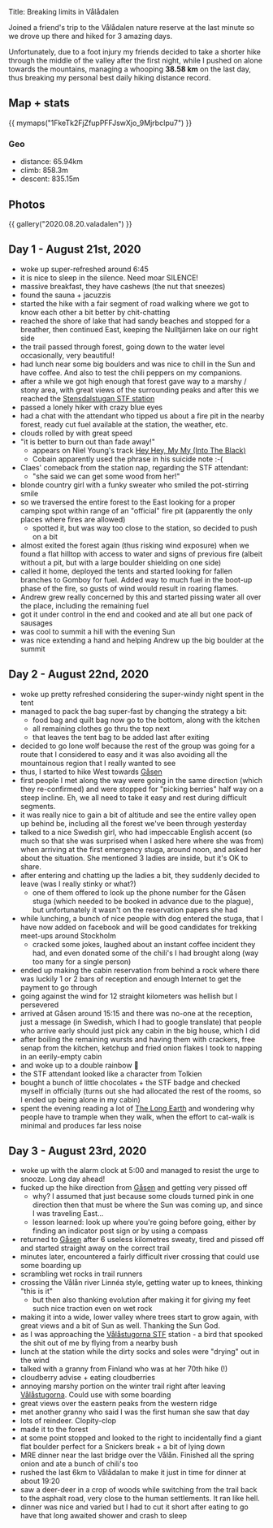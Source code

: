 Title: Breaking limits in Vålådalen

Joined a friend's trip to the Vålådalen nature reserve at the last minute
so we drove up there and hiked for 3 amazing days.

Unfortunately, due to a foot injury my friends decided to take a shorter hike
through the middle of the valley after the first night, while I pushed on alone
towards the mountains, managing a whooping **38.58 km** on the last day, thus
breaking my personal best daily hiking distance record.

## Map + stats

{{ mymaps("1FkeTk2FjZfupPFFJswXjo_9MjrbcIpu7") }}

### Geo

* distance: 65.94km
* climb: 858.3m
* descent: 835.15m

## Photos

{{ gallery("2020.08.20.valadalen") }}

## Day 1 - August 21st, 2020

- woke up super-refreshed around 6:45
- it is nice to sleep in the silence. Need moar SILENCE!
- massive breakfast, they have cashews (the nut that sneezes)
- found the sauna + jacuzzis
- started the hike with a fair segment of road walking where we got to know each other a bit better by chit-chatting
- reached the shore of lake that had sandy beaches and stopped for a breather, then continued East, keeping the Nulltjärnen lake on our right side
- the trail passed through forest, going down to the water level occasionally, very beautiful!
- had lunch near some big boulders and was nice to chill in the Sun and have coffee. And also to test the chili peppers on my companions.
- after a while we got high enough that forest gave way to a marshy / stony area, with great views of the surrounding peaks and after this we reached the [Stensdalstugan STF station](https://www.google.com/maps/place/STF+Stensdalstugan/@63.1263371,12.7312215,1336m/data=!3m1!1e3!4m5!3m4!1s0x466dd642b3cc4887:0xb01f9a7baa491edc!8m2!3d63.1280154!4d12.7401066)
- passed a lonely hiker with crazy blue eyes
- had a chat with the attendant who tipped us about a fire pit in the nearby forest, ready cut fuel available at the station, the weather, etc.
- clouds rolled by with great speed
- "it is better to burn out than fade away!"
    - appears on Niel Young's track [Hey Hey, My My (Into The Black)](https://www.youtube.com/watch?v=331kyZ9OXMc)
    - Cobain apparently used the phrase in his suicide note :-(
- Claes' comeback from the station nap, regarding the STF attendant:
    - "she said we can get some wood from her!"
- blonde country girl with a funky sweater who smiled the pot-stirring smile
- so we traversed the entire forest to the East looking for a proper camping spot within range of an "official" fire pit (apparently the only places where fires are allowed)
    - spotted it, but was way too close to the station, so decided to push on a bit
- almost exited the forest again (thus risking wind exposure) when we found a flat hilltop with access to water and signs of previous fire (albeit without a pit, but with a large boulder shielding on one side)
- called it home, deployed the tents and started looking for fallen branches to Gomboy for fuel. Added way to much fuel in the boot-up phase of the fire, so gusts of wind would result in roaring flames.
- Andrew grew really concerned by this and started pissing water all over the place, including the remaining fuel
- got it under control in the end and cooked and ate all but one pack of sausages
- was cool to summit a hill with the evening Sun
- was nice extending a hand and helping Andrew up the big boulder at the summit


## Day 2 - August 22nd, 2020

- woke up pretty refreshed considering the super-windy night spent in the tent
- managed to pack the bag super-fast by changing the strategy a bit:
    - food bag and quilt bag now go to the bottom, along with the kitchen
    - all remaining clothes go thru the top next
    - that leaves the tent bag to be added last after exiting
- decided to go lone wolf because the rest of the group was going for a route that I considered to easy and it was also avoiding all the mountainous region that I really wanted to see
- thus, I started to hike West towards [Gåsen](https://www.google.com/maps/place/STF+G%C3%A5sen/@63.0532495,12.4956672,11977m/data=!3m1!1e3!4m13!1m7!3m6!1s0x466dd30f43bfc33d:0xcb6cfb068ffa964a!2sGasen!3b1!8m2!3d63.0666667!4d12.5333333!3m4!1s0x466dd36ab27a3139:0xc2c5a6385661fb49!8m2!3d63.0496888!4d12.544198)
- first people I met along the way were going in the same direction (which they re-confirmed) and were stopped for "picking berries" half way on a steep incline. Eh, we all need to take it easy and rest during difficult segments.
- it was really nice to gain a bit of altitude and see the entire valley open up behind be, including all the forest we've been through yesterday
- talked to a nice Swedish girl, who had impeccable English accent (so much so that she was surprised when I asked here where she was from) when arriving at the first emergency stuga, around noon, and asked her about the situation. She mentioned 3 ladies are inside, but it's OK to share.
- after entering and chatting up the ladies a bit, they suddenly decided to leave (was I really stinky or what?)
    - one of them offered to look up the phone number for the Gåsen stuga (which needed to be booked in advance due to the plague), but unfortunately it wasn't on the reservation papers she had
- while lunching, a bunch of nice people with dog entered the stuga, that I have now added on facebook and will be good candidates for trekking meet-ups around Stockholm
    - cracked some jokes, laughed about an instant coffee incident they had, and even donated some of the chili's I had brought along (way too many for a single person)
- ended up making the cabin reservation from behind a rock where there was luckily 1 or 2 bars of reception and enough Internet to get the payment to go through
- going against the wind for 12 straight kilometers was hellish but I persevered
- arrived at Gåsen around 15:15 and there was no-one at the reception, just a message (in Swedish, which I had to google translate) that people who arrive early should just pick any cabin in the big house, which I did
- after boiling the remaining wursts and having them with crackers, free senap from the kitchen, ketchup and fried onion flakes I took to napping in an eerily-empty cabin
- and woke up to a double rainbow 🌈
- the STF attendant looked like a character from Tolkien
- bought a bunch of little chocolates + the STF badge and checked myself in officially (turns out she had allocated the rest of the rooms, so I ended up being alone in my cabin)
- spent the evening reading a lot of [The Long Earth](https://www.goodreads.com/book/show/13147230-the-long-earth) and wondering why people have to trample when they walk, when the effort to cat-walk is minimal and produces far less noise


## Day 3 - August 23rd, 2020

- woke up with the alarm clock at 5:00 and managed to resist the urge to snooze. Long day ahead!
- fucked up the hike direction from [Gåsen](https://www.google.com/maps/place/STF+G%C3%A5sen/@63.0532495,12.4956672,11977m/data=!3m1!1e3!4m13!1m7!3m6!1s0x466dd30f43bfc33d:0xcb6cfb068ffa964a!2sGasen!3b1!8m2!3d63.0666667!4d12.5333333!3m4!1s0x466dd36ab27a3139:0xc2c5a6385661fb49!8m2!3d63.0496888!4d12.544198) and getting very pissed off
    - why? I assumed that just because some clouds turned pink in one direction then that must be where the Sun was coming up, and since I was traveling East...
    - lesson learned: look up where you're going before going, either by finding an indicator post sign or by using a compass
- returned to [Gåsen](https://www.google.com/maps/place/STF+G%C3%A5sen/@63.0532495,12.4956672,11977m/data=!3m1!1e3!4m13!1m7!3m6!1s0x466dd30f43bfc33d:0xcb6cfb068ffa964a!2sGasen!3b1!8m2!3d63.0666667!4d12.5333333!3m4!1s0x466dd36ab27a3139:0xc2c5a6385661fb49!8m2!3d63.0496888!4d12.544198) after 6 useless kilometres sweaty, tired and pissed off and started straight away on the correct trail
- minutes later, encountered a fairly difficult river crossing that could use some boarding up
- scrambling wet rocks in trail runners
- crossing the Vålån river Linnéa style, getting water up to knees, thinking "this is it"
    - but then also thanking evolution after making it for giving my feet such nice traction even on wet rock
- making it into a wide, lower valley where trees start to grow again, with great views and a bit of Sun as well. Thanking the Sun God.
- as I was approaching the [Vålåstugorna STF](https://www.google.com/maps/place/STF+V%C3%A5l%C3%A5stugorna/@63.0392149,12.6924316,22812m/data=!3m1!1e3!4m5!3m4!1s0x466e7fa280deb7e9:0x54a7d9fe7606c575!8m2!3d63.0405265!4d12.7998394) station - a bird that spooked the shit out of me by flying from a nearby bush
- lunch at the station while the dirty socks and soles were "drying" out in the wind
- talked with a granny from Finland who was at her 70th hike (!)
- cloudberry advise + eating cloudberries
- annoying marshy portion on the winter trail right after leaving [Vålåstugorna](https://www.google.com/maps/place/STF+V%C3%A5l%C3%A5stugorna/@63.0392149,12.6924316,22812m/data=!3m1!1e3!4m5!3m4!1s0x466e7fa280deb7e9:0x54a7d9fe7606c575!8m2!3d63.0405265!4d12.7998394). Could use with some boarding
- great views over the eastern peaks from the western ridge
- met another granny who said I was the first human she saw that day
- lots of reindeer. Clopity-clop
- made it to the forest
- at some point stopped and looked to the right to incidentally find a giant flat boulder perfect for a Snickers break + a bit of lying down
- MRE dinner near the last bridge over the Vålån. Finished all the spring onion and ate a bunch of chili's too
- rushed the last 6km to Vålådalan to make it just in time for dinner at about 19:20
- saw a deer-deer in a crop of woods while switching from the trail back to the asphalt road, very close to the human settlements. It ran like hell.
- dinner was nice and varied but I had to cut it short after eating to go have that
long awaited shower and crash to sleep
